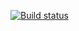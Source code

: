 [![Build status](https://ci.appveyor.com/api/projects/status/ee0qejkrh3ky84w9?svg=true)](https://ci.appveyor.com/project/Kurymshina/testingwebui)
